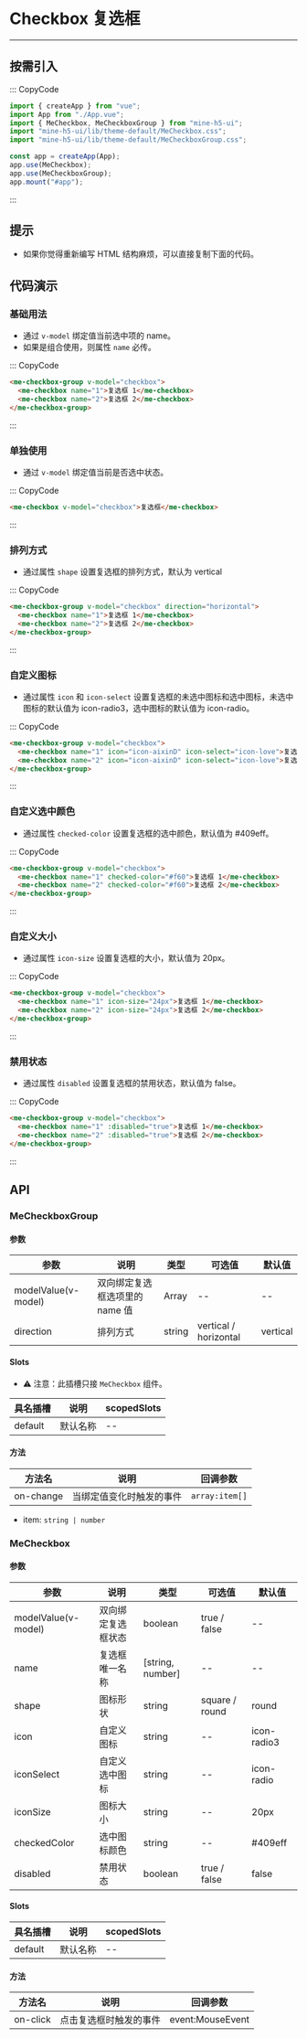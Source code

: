 # Checkbox 复选框

---

## 按需引入

::: CopyCode

```JavaScript
import { createApp } from "vue";
import App from "./App.vue";
import { MeCheckbox, MeCheckboxGroup } from "mine-h5-ui";
import "mine-h5-ui/lib/theme-default/MeCheckbox.css";
import "mine-h5-ui/lib/theme-default/MeCheckboxGroup.css";

const app = createApp(App);
app.use(MeCheckbox);
app.use(MeCheckboxGroup);
app.mount("#app");
```

:::

## 提示

- 如果你觉得重新编写 HTML 结构麻烦，可以直接复制下面的代码。

## 代码演示

### 基础用法

- 通过 `v-model` 绑定值当前选中项的 name。
- 如果是组合使用，则属性 `name` 必传。

::: CopyCode

```HTML
<me-checkbox-group v-model="checkbox">
  <me-checkbox name="1">复选框 1</me-checkbox>
  <me-checkbox name="2">复选框 2</me-checkbox>
</me-checkbox-group>
```

:::

### 单独使用

- 通过 `v-model` 绑定值当前是否选中状态。

::: CopyCode

```HTML
<me-checkbox v-model="checkbox">复选框</me-checkbox>
```

:::

### 排列方式

- 通过属性 `shape` 设置复选框的排列方式，默认为 vertical

::: CopyCode

```HTML
<me-checkbox-group v-model="checkbox" direction="horizontal">
  <me-checkbox name="1">复选框 1</me-checkbox>
  <me-checkbox name="2">复选框 2</me-checkbox>
</me-checkbox-group>
```

:::

### 自定义图标

- 通过属性 `icon` 和 `icon-select` 设置复选框的未选中图标和选中图标，未选中图标的默认值为 icon-radio3，选中图标的默认值为 icon-radio。

::: CopyCode

```HTML
<me-checkbox-group v-model="checkbox">
  <me-checkbox name="1" icon="icon-aixinD" icon-select="icon-love">复选框 1</me-checkbox>
  <me-checkbox name="2" icon="icon-aixinD" icon-select="icon-love">复选框 2</me-checkbox>
</me-checkbox-group>
```

:::

### 自定义选中颜色

- 通过属性 `checked-color` 设置复选框的选中颜色，默认值为 #409eff。

::: CopyCode

```HTML
<me-checkbox-group v-model="checkbox">
  <me-checkbox name="1" checked-color="#f60">复选框 1</me-checkbox>
  <me-checkbox name="2" checked-color="#f60">复选框 2</me-checkbox>
</me-checkbox-group>
```

:::

### 自定义大小

- 通过属性 `icon-size` 设置复选框的大小，默认值为 20px。

::: CopyCode

```HTML
<me-checkbox-group v-model="checkbox">
  <me-checkbox name="1" icon-size="24px">复选框 1</me-checkbox>
  <me-checkbox name="2" icon-size="24px">复选框 2</me-checkbox>
</me-checkbox-group>
```

:::

### 禁用状态

- 通过属性 `disabled` 设置复选框的禁用状态，默认值为 false。

::: CopyCode

```HTML
<me-checkbox-group v-model="checkbox">
  <me-checkbox name="1" :disabled="true">复选框 1</me-checkbox>
  <me-checkbox name="2" :disabled="true">复选框 2</me-checkbox>
</me-checkbox-group>
```

:::

## API

### MeCheckboxGroup

#### 参数

| 参数                | 说明                           | 类型   | 可选值                | 默认值   |
| ------------------- | ------------------------------ | ------ | --------------------- | -------- |
| modelValue(v-model) | 双向绑定复选框选项里的 name 值 | Array  | --                    | --       |
| direction           | 排列方式                       | string | vertical / horizontal | vertical |

#### Slots

- ⚠ 注意：此插槽只接 `MeCheckbox` 组件。

| 具名插槽 | 说明     | scopedSlots |
| -------- | -------- | ----------- |
| default  | 默认名称 | --          |

#### 方法

| 方法名    | 说明                     | 回调参数       |
| --------- | ------------------------ | -------------- |
| on-change | 当绑定值变化时触发的事件 | `array:item[]` |

- item: `string | number`

### MeCheckbox

#### 参数

| 参数                | 说明               | 类型             | 可选值         | 默认值      |
| ------------------- | ------------------ | ---------------- | -------------- | ----------- |
| modelValue(v-model) | 双向绑定复选框状态 | boolean          | true / false   | --          |
| name                | 复选框唯一名称     | [string, number] | --             | --          |
| shape               | 图标形状           | string           | square / round | round       |
| icon                | 自定义图标         | string           | --             | icon-radio3 |
| iconSelect          | 自定义选中图标     | string           | --             | icon-radio  |
| iconSize            | 图标大小           | string           | --             | 20px        |
| checkedColor        | 选中图标颜色       | string           | --             | #409eff     |
| disabled            | 禁用状态           | boolean          | true / false   | false       |

#### Slots

| 具名插槽 | 说明     | scopedSlots |
| -------- | -------- | ----------- |
| default  | 默认名称 | --          |

#### 方法

| 方法名   | 说明                   | 回调参数         |
| -------- | ---------------------- | ---------------- |
| on-click | 点击复选框时触发的事件 | event:MouseEvent |
